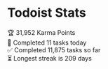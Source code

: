 
# Todoist Stats

<!-- TODO-IST:START -->
🏆  31,952 Karma Points           
🌸  Completed 11 tasks today           
✅  Completed 11,875 tasks so far           
⏳  Longest streak is 209 days
<!-- TODO-IST:END -->
